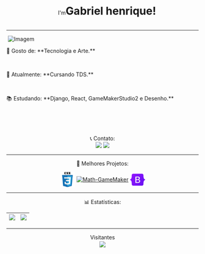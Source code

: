 <!-- Nome -->
<div id="user-content-toc">
 <ul align="center">
     <summary>I'm<h1 style="display: inline-block">Gabriel henrique!</h1></summary>
  </ul>
</div>

-----------------------------------------------------------
<!-- GIF -->
<img align="right" src="https://github.com/user-attachments/assets/b4d68336-1ded-499d-bf31-205bc2aff3bd"  min-width="400px" max-width="400px" width="500px" align="right" alt="Imagem">
<br>
<!-- https://github.com/user-attachments/assets/fb699882-7283-45a6-9b14-d7f2e91bdd9d -->

<!--https://github.com/user-attachments/assets/861a56cd-7f12-4478-9c31-92d3fa14fdb5 -->

<!-- Subtitle -->
<div align="left"> 
 <p align="left">
   🦄 Gosto de: **Tecnologia e Arte.**
 </p><br>
 
 <p align="left">
   💼 Atualmente: **Cursando TDS.**
 </p><br>
 
 <p align="left">
   📚 Estudando: **Django, React, GameMakerStudio2 e Desenho.**
 </p><br>
</div><br><br><br>

<!-- contato -->
<div align ="center">
 📞 Contato: <br>
  <a target="_blank" href="mailto:ghncontato@gmail.com"><img src="https://img.shields.io/badge/Gmail-D14836?style=for-the-badge&logo=gmail&logoColor=white"></a>
  <a target="_blank" href="https://www.linkedin.com/in/gabriel-henrique-a61769271/"><img src="https://img.shields.io/badge/LinkedIn-0077B5?style=for-the-badge&logo=linkedin&logoColor=white" target="_blank"></a> 
</div>

-----------------------------------------------------------

<!-- Projetos -->
<div align="center"> 
 🔎 Melhores Projetos:        

<a target="_blank" href="https://github.com/GabryelHenryque/Dia-da-mulher"><img align="center" alt="Math-css3"  width="40" src="https://github.com/devicons/devicon/blob/master/icons/css3/css3-original-wordmark.svg"></a>
<a target="_blank" href="https://nezit.itch.io/iunior"><img align="center" alt="Math-GameMaker" width="40" src="https://th.bing.com/th/id/OIP.kodoullLKGdpPt7K0FUlLwHaHa?rs=1&pid=ImgDetMain"></a>
<a target="_blank" href="https://github.com/GabryelHenryque/DETRAN-GO_teste"><img align="center" alt="Math-BootStrap" width="40" src="https://github.com/devicons/devicon/blob/master/icons/bootstrap/bootstrap-original.svg"></a>
 </div>
 <!--<img align="center" alt="Math-Kotlin" height="50" width="40" src="https://github.com/devicons/devicon/blob/master/icons/kotlin/kotlin-plain.svg"> <img align="center" alt="Math-Python" height="50" width="40" src="https://github.com/devicons/devicon/blob/master/icons/python/python-original.svg"> --
 <!-- <a href="https://gabryelhenryque.github.io/Dia-da-mulher/"> <img align="top" alt="Math-javascript" height="50" width="30" src="https://github.com/devicons/devicon/blob/master/icons/javascript/javascript-original.svg"></a>-->
<!--<a href="https://gabryelhenryque.github.io/exemple_html/"><img align="center" alt="Math-html5" height="50" width="40" src="https://github.com/devicons/devicon/blob/master/icons/html5/html5-original-wordmark.svg"></a> -->

-----------------------------------------------------------
<div align="center">
 📊 Estatísticas:
 
 | ![](http://github-profile-summary-cards.vercel.app/api/cards/stats?username=GabryelHenryque&theme=dracula) | ![](http://github-profile-summary-cards.vercel.app/api/cards/repos-per-language?username=GabryelHenryque&theme=dracula) |
| :-: | :-: |




</div>

-----------------------------------------------------------

<div align="center">
   Visitantes<br>
 
   <img align="center" src="https://profile-counter.glitch.me/GabryelHenryque/count.svg" />
 </div>


<!--
<div div align="center">
  <img align="center" src="https://github.com/user-attachments/assets/21171206-8dcb-469c-a2ad-b8d1c38c7f56" align="center" min-width="400px" max-width="400px" width="100%" alt="Imagem">
</div>
-->


